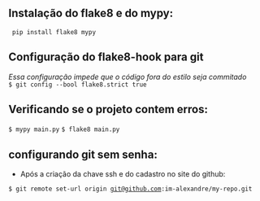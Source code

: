 ## Instalação do flake8 e do mypy:
<code> pip install flake8 mypy </code>


## Configuração do flake8-hook para git
*Essa configuração impede que o código fora do estilo seja commitado*  
<code>$ git config --bool flake8.strict true </code>

## Verificando se o projeto contem erros:
<code>$ mypy main.py</code>
<code>$ flake8 main.py</code>

## configurando git sem senha:
- Após a criação da chave ssh e do cadastro no site do github:

<code>$ git remote set-url origin git@github.com:im-alexandre/my-repo.git</code>